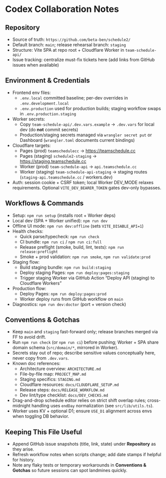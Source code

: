 # Codex Collaboration Notes

## Repository
- Source of truth: `https://github.com/beta-ben/schedule2/`
- Default branch: `main`; release rehearsal branch: `staging`
- Structure: Vite SPA at repo root + Cloudflare Worker in `team-schedule-api/`
- Issue tracking: centralize must-fix tickets here (add links from GitHub issues when available)

## Environment & Credentials
- Frontend env files:
  - `.env.local` committed baseline; per-dev overrides in `.env.development.local`
  - `.env.production` used for production builds; staging workflow swaps in `.env.production.staging`
- Worker secrets:
  - Copy `team-schedule-api/.dev.vars.example` → `.dev.vars` for local dev (do **not** commit secrets)
  - Production/staging secrets managed via `wrangler secret put` or Dashboard (`wrangler.toml` documents current bindings)
- Cloudflare targets:
  - Pages (prod) `teamschedulecc` → https://teamschedule.cc
  - Pages (staging) `schedule2-staging` → https://staging.teamschedule.cc
  - Worker (prod) `team-schedule-api` → `api.teamschedule.cc`
  - Worker (staging) `team-schedule-api-staging` → staging routes (`staging-api.teamschedule.cc` / workers.dev)
- Auth: session cookie + CSRF token; local Worker DEV_MODE relaxes requirements. Optional `VITE_DEV_BEARER_TOKEN` gates dev-only bypasses.

## Workflows & Commands
- Setup: `npm run setup` (installs root + Worker deps)
- Local dev (SPA + Worker unified): `npm run dev`
- Offline UI mode: `npm run dev:offline` (sets `VITE_DISABLE_API=1`)
- Health checks:
  - Quick parse/typecheck: `npm run check`
  - CI bundle: `npm run ci` / `npm run ci:full`
  - Release preflight (smoke, build, lint, tests): `npm run release:preflight`
  - Smoke + prod validation: `npm run smoke`, `npm run validate:prod`
- Staging flow:
  - Build staging bundle: `npm run build:staging`
  - Deploy staging Pages: `npm run deploy:pages:staging`
  - Trigger staging Worker via GitHub Action “Deploy API (staging) to Cloudflare Workers”
- Production flow:
  - Deploy Pages: `npm run deploy:pages:prod`
  - Worker deploy runs from GitHub workflow on `main`
- Diagnostics: `npm run dev:doctor` (port + version check)

## Conventions & Gotchas
- Keep `main` and `staging` fast-forward only; release branches merged via FF to avoid drift.
- Run `npm run check` (or `npm run ci`) before pushing; Worker + SPA share domain schema (`src/domain/*`, mirrored in Worker).
- Secrets stay out of repo; describe sensitive values conceptually here, never copy from `.dev.vars`.
- Known doc references:
  - Architecture overview: `ARCHITECTURE.md`
  - File-by-file map: `PROJECT_MAP.md`
  - Staging specifics: `STAGING.md`
  - Cloudflare resources: `docs/CLOUDFLARE_SETUP.md`
  - Release steps: `docs/RELEASE_WORKFLOW.md`
  - Dev lint/type checklist: `docs/DEV_CHECKS.md`
- Drag-and-drop schedule editor relies on strict shift overlap rules; cross-midnight handling uses `endDay` normalization (see `src/lib/utils.ts`).
- Worker uses KV + optional D1; ensure `USE_D1` alignment across envs when toggling DB behavior.

## Keeping This File Useful
- Append GitHub issue snapshots (title, link, state) under **Repository** as they arise.
- Refresh workflow notes when scripts change; add date stamps if helpful for history.
- Note any flaky tests or temporary workarounds in **Conventions & Gotchas** so future sessions can spot landmines quickly.
